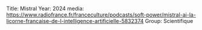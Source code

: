 Title: Mistral
Year: 2024
media: https://www.radiofrance.fr/franceculture/podcasts/soft-power/mistral-ai-la-licorne-francaise-de-l-intelligence-artificielle-5832374
Group: Scientifique